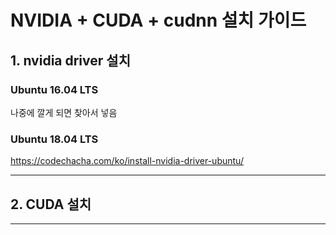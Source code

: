 
# NVIDIA + CUDA + cudnn 설치 가이드



## 1. nvidia driver 설치 


  ### Ubuntu 16.04 LTS 
  나중에 깔게 되면 찾아서 넣음
  
  
  

  ### Ubuntu 18.04 LTS 
  https://codechacha.com/ko/install-nvidia-driver-ubuntu/



---

## 2. CUDA 설치



---
